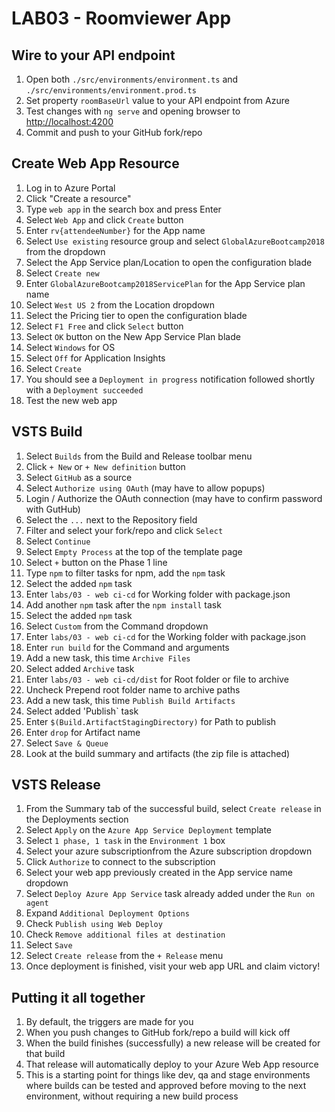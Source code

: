 # LAB03 - Roomviewer App

## Wire to your API endpoint
1. Open both `./src/environments/environment.ts` and  `./src/environments/environment.prod.ts`
1. Set property `roomBaseUrl` value to your API endpoint from Azure
1. Test changes with `ng serve` and opening browser to <a href="http://localhost:4200" target="_blank">http://localhost:4200</a>
1. Commit and push to your GitHub fork/repo

## Create Web App Resource
1. Log in to Azure Portal
1. Click "Create a resource"
1. Type `web app` in the search box and press Enter
1. Select `Web App` and click `Create` button
1. Enter `rv{attendeeNumber}` for the App name
1. Select `Use existing` resource group and select `GlobalAzureBootcamp2018` from the dropdown
1. Select the App Service plan/Location to open the configuration blade
1. Select `Create new`
1. Enter `GlobalAzureBootcamp2018ServicePlan` for the App Service plan name
1. Select `West US 2` from the Location dropdown
1. Select the Pricing tier to open the configuration blade
1. Select `F1 Free` and click `Select` button
1. Select `OK` button on the New App Service Plan blade
1. Select `Windows` for OS
1. Select `Off` for Application Insights
1. Select `Create`
1. You should see a `Deployment in progress` notification followed shortly with a `Deployment succeeded`
1. Test the new web app

## VSTS Build
1. Select `Builds` from the Build and Release toolbar menu
1. Click `+ New` or `+ New definition` button
1. Select `GitHub` as a source
1. Select `Authorize using OAuth` (may have to allow popups)
1. Login / Authorize the OAuth connection (may have to confirm password with GutHub)
1. Select the `...` next to the Repository field
1. Filter and select your fork/repo and click `Select`
1. Select `Continue`
1. Select `Empty Process` at the top of the template page
1. Select `+` button on the Phase 1 line
1. Type `npm` to filter tasks for npm, add the `npm` task
1. Select the added `npm` task
1. Enter `labs/03 - web ci-cd` for Working folder with package.json
1. Add another `npm` task after the `npm install` task
1. Select the added `npm` task
1. Select `Custom` from the Command dropdown
1. Enter `labs/03 - web ci-cd` for the Working folder with package.json
1. Enter `run build` for the Command and arguments
1. Add a new task, this time `Archive Files`
1. Select added `Archive` task
1. Enter `labs/03 - web ci-cd/dist` for Root folder or file to archive
1. Uncheck Prepend root folder name to archive paths
1. Add a new task, this time `Publish Build Artifacts`
1. Select added 'Publish` task
1. Enter `$(Build.ArtifactStagingDirectory)` for Path to publish
1. Enter `drop` for Artifact name
1. Select `Save & Queue`
1. Look at the build summary and artifacts (the zip file is attached)

## VSTS Release
1. From the Summary tab of the successful build, select `Create release` in the Deployments section
1. Select `Apply` on the `Azure App Service Deployment` template
1. Select `1 phase, 1 task` in the `Environment 1` box
1. Select your azure subscriptionfrom the Azure subscription dropdown
1. Click `Authorize` to connect to the subscription
1. Select your web app previously created in the App service name dropdown
1. Select `Deploy Azure App Service` task already added under the `Run on agent`
1. Expand `Additional Deployment Options`
1. Check `Publish using Web Deploy`
1. Check `Remove additional files at destination`
1. Select `Save`
1. Select `Create release` from the `+ Release` menu
1. Once deployment is finished, visit your web app URL and claim victory!

## Putting it all together
1. By default, the triggers are made for you
1. When you push changes to GitHub fork/repo a build will kick off
1. When the build finishes (successfully) a new release will be created for that build
1. That release will automatically deploy to your Azure Web App resource
1. This is a starting point for things like dev, qa and stage environments where builds can be tested and approved before moving to the next environment, without requiring a new build process